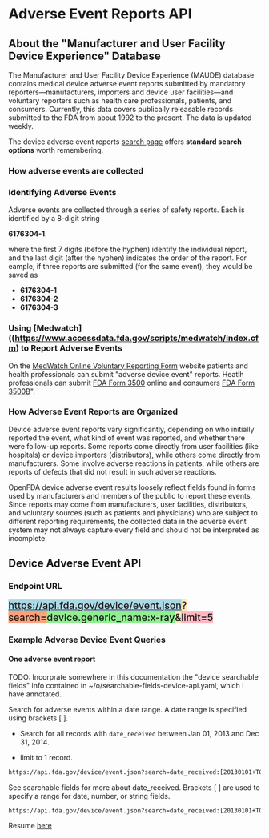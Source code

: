 <div class="container">

# Adverse Event Reports API

## About the "Manufacturer and User Facility Device Experience" Database

The Manufacturer and User Facility Device Experience (MAUDE) database contains medical device adverse event reports submitted by mandatory reporters—manufacturers,
importers and device user facilities—and voluntary reporters such as health care professionals, patients, and consumers. Currently, this data covers publically releasable records submitted
to the FDA from about 1992 to the present. The data is updated weekly.

The device adverse event reports [search page](https://www.accessdata.fda.gov/scripts/cdrh/cfdocs/cfmaude/search.cfm) offers **standard search options** worth remembering.

### How adverse events are collected

### Identifying Adverse Events

Adverse events are collected through a series of safety reports. Each is identified by a 8-digit string

  **6176304-1**.

where the first 7 digits (before the hyphen) identify the individual report, and the last digit (after the hyphen) indicates the order of the report. For eample, if three reports are submitted (for the same event),
they would be saved as

- **6176304-1**
- **6176304-2**
- **6176304-3**

### Using [Medwatch]((https://www.accessdata.fda.gov/scripts/medwatch/index.cfm) to Report Adverse Events

On the [MedWatch Online Voluntary Reporting Form](https://www.accessdata.fda.gov/scripts/medwatch/index.cfm) website patients and health professionals can submit "adverse device event" reports. Heatlh professionals can submit
[FDA Form 3500](https://www.accessdata.fda.gov/scripts/medwatch/index.cfm?action=professional.reporting1) online and consumers 
[FDA Form 3500B](https://www.accessdata.fda.gov/scripts/medwatch/index.cfm?action=consumer.reporting1)".

### How Adverse Event Reports are Organized

Device adverse event reports vary significantly, depending on who initially reported the event, what kind of event was reported, and whether there were follow-up reports. Some reports
come directly from user facilities (like hospitals) or device importers (distributors), while others come directly from manufacturers. Some involve adverse reactions in patients, while
others are reports of defects that did not result in such adverse reactions.

OpenFDA device adverse event results loosely reflect fields found in forms used by manufacturers and members of the public to report these events. Since reports may come
from manufacturers, user facilities, distributors, and voluntary sources (such as patients and physicians) who are subject to different reporting requirements, the collected data in
the adverse event system may not always capture every field and should not be interpreted as incomplete.

## Device Adverse Event API

### Endpoint URL

<span style="font-size: 1.4em;font-weight: 500;background:#add8e6">https://api.fda.gov/device/event.json<span style="background:#ffe4b5">?</span><span style="background: #ffa07a">search=</span><span style="background: #90ee90">device.generic_name:x-ray</span><span style="background:#ffe4b5">&</span><span style="background:#ffb6c1">limit=5</span><span>

### Example Adverse Device Event Queries

#### One adverse event report

TODO: Incorprate somewhere in this documentation the "device searchable fields" info contained in ~/o/searchable-fields-device-api.yaml, which I have annotated.

Search for adverse events within a date range. A date range is specified using brackets [ ].

- Search for all records with `date_received` between Jan 01, 2013 and Dec 31, 2014.

- limit to 1 record.

```html
https://api.fda.gov/device/event.json?search=date_received:[20130101+TO+20141231]&limit=1
```

See searchable fields for more about date_received. Brackets [ ] are used to specify a range for date, number, or string fields.

```html
https://api.fda.gov/device/event.json?search=date_received:[20130101+TO+20141231]&limit=1
```

Resume [here](https://open.fda.gov/apis/device/event/example-api-queries/)

</div>
